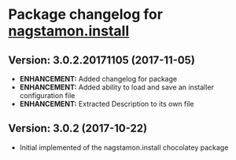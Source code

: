 # Package changelog for [nagstamon.install](https://chocolatey.org/packages/nagstamon.install)

## Version: 3.0.2.20171105 (2017-11-05)
- **ENHANCEMENT:** Added changelog for package
- **ENHANCEMENT:** Added ability to load and save an installer configuration file
- **ENHANCEMENT:** Extracted Description to its own file

## Version: 3.0.2 (2017-10-22)
- Initial implemented of the nagstamon.install chocolatey package
